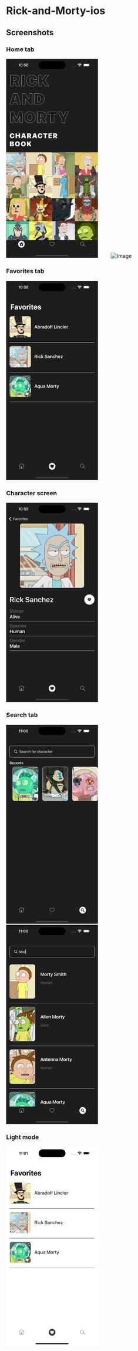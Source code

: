 # Rick-and-Morty-ios
## Screenshots
### Home tab
<p align="left">
  <img alt="Main" src="https://github.com/ForestOfDreams/Rick-and-Morty-ios/blob/main/Screenshots/Main.png?raw=true" width="250">
&nbsp; &nbsp; &nbsp; &nbsp;
  <img alt="Image" src="https://github.com/ForestOfDreams/Rick-and-Morty-ios/blob/main/Screenshots/Image.png?raw=true" width="250">
</p>

### Favorites tab
<img src="https://github.com/ForestOfDreams/Rick-and-Morty-ios/blob/main/Screenshots/Favorites.png?raw=true" width="250" />

### Character screen
<img src="https://github.com/ForestOfDreams/Rick-and-Morty-ios/blob/main/Screenshots/Character.png?raw=true" width="250" />

### Search tab
<p align="left">
  <img alt="Recents" src="https://github.com/ForestOfDreams/Rick-and-Morty-ios/blob/main/Screenshots/Recents.png?raw=true" width="250">
&nbsp; &nbsp; &nbsp; &nbsp;
  <img alt="Search" src="https://github.com/ForestOfDreams/Rick-and-Morty-ios/blob/main/Screenshots/Search.png?raw=true" width="250">
</p>

### Light mode
<img src="https://github.com/ForestOfDreams/Rick-and-Morty-ios/blob/main/Screenshots/LightMode.png?raw=true" width="250" />
